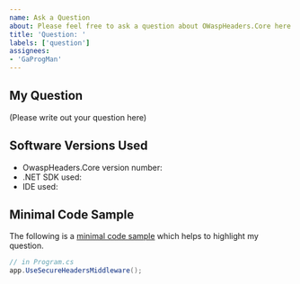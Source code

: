 ```yaml
---
name: Ask a Question
about: Please feel free to ask a question about OWaspHeaders.Core here.
title: 'Question: '
labels: ['question']
assignees: 
- 'GaProgMan'
---
```


## My Question

(Please write out your question here)

## Software Versions Used

- OwaspHeaders.Core version number: 
- .NET SDK used: 
- IDE used: 

## Minimal Code Sample

The following is a [minimal code sample](https://gaprogman.github.io/OwaspHeaders.Core/Minimal-Code-Sample/) which helps to highlight my question.

```cs
// in Program.cs
app.UseSecureHeadersMiddleware();
```
